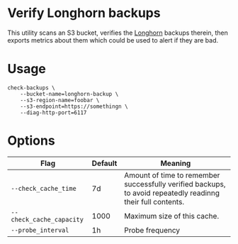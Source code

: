 # Verify Longhorn backups

This utility scans an S3 bucket, verifies the
[Longhorn](https://longhorn.io/) backups therein,
then exports metrics about them which could be used
to alert if they are bad.

# Usage

```shell
check-backups \
    --bucket-name=longhorn-backup \
    --s3-region-name=foobar \
    --s3-endpoint=https://somethingn \
    --diag-http-port=6117
```

# Options

| Flag                     | Default | Meaning                 |
|--------------------------|---------|-------------------------|
| `--check_cache_time`     | 7d      | Amount of time to remember successfully verified backups, to avoid repeatedly readinng their full contents. |
| `--check_cache_capacity` | 1000    | Maximum size of this cache. |
| `--probe_interval`       | 1h      | Probe frequency |
